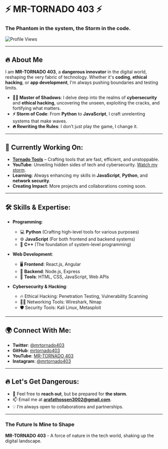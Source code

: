 # ⚡ **MR-TORNADO 403** ⚡
### The Phantom in the system, the Storm in the code.

![Profile Views](https://komarev.com/ghpvc/?username=mrtornado403&label=Profile%20views&color=0e75b6&style=flat)

---

## 🔥 About Me

I am **MR-TORNADO 403**, a **dangerous innovator** in the digital world, reshaping the very fabric of technology. Whether it's **coding**, **ethical hacking**, or **app development**, I'm always pushing boundaries and testing limits. 

- **🕵️‍♂️ Master of Shadows**: I delve deep into the realms of **cybersecurity** and **ethical hacking**, uncovering the unseen, exploiting the cracks, and fortifying what matters.
- **⚡ Storm of Code**: From **Python** to **JavaScript**, I craft unrelenting systems that make waves.  
- **🔥 Rewriting the Rules**: I don’t just play the game, I change it.

---

## 🚀 Currently Working On:
- **[Tornado Tools](#)** – Crafting tools that are fast, efficient, and unstoppable.
- **YouTube**: Unveiling hidden sides of tech and cybersecurity. [Watch my storm](https://youtube.com/@MR-TORNADO403).
- **Learning**: Always enhancing my skills in **JavaScript**, **Python**, and **network security**.  
- **Creating Impact**: More projects and collaborations coming soon.

---

## 🛠️ Skills & Expertise:
- **Programming**:  
  - 💻 **Python** (Crafting high-level tools for various purposes)  
  - ⚙️ **JavaScript** (For both frontend and backend systems)  
  - 🔐 **C++** (The foundation of system-level programming)

- **Web Development**:  
  - 🖥️ **Frontend**: React.js, Angular  
  - 🔨 **Backend**: Node.js, Express  
  - 🔧 **Tools**: HTML, CSS, JavaScript, Web APIs  

- **Cybersecurity & Hacking**:  
  - 🔥 Ethical Hacking: Penetration Testing, Vulnerability Scanning  
  - 🕵️‍♂️ Networking Tools: Wireshark, Nmap  
  - 🛡️ Security Tools: Kali Linux, Metasploit

---

## 🌍 Connect With Me:
- **Twitter**: [@mrtornado403](https://twitter.com/mrtornado403)
- **GitHub**: [mrtornado403](https://github.com/mrtornado403)
- **YouTube**: [MR-TORNADO 403](https://youtube.com/@MR-TORNADO403)
- **Instagram**: [@mrtornado403](https://instagram.com/mrtornado403)

---

## 🔥 Let's Get Dangerous:
- 💬 Feel free to **reach out**, but be prepared for **the storm**.
- 📫 Email me at **arafathossen3002@gmail.com**.
- 💡 I’m always open to collaborations and partnerships.

---

### **The Future Is Mine to Shape**  
**MR-TORNADO 403** - A force of nature in the tech world, shaking up the digital landscape.
